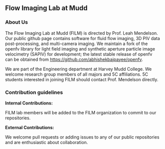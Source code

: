 ## Flow Imaging Lab at Mudd

### About Us

The Flow Imaging Lab at Mudd (FILM) is directed by Prof. Leah Mendelson. Our public github page contains software for fluid flow imaging, 3D PIV data post-processing, and multi-camera imaging. We maintain a fork of the openfv library for light field imaging and synthetic aperture particle image velocimetry (SAPIV) for development; the latest stable release of openfv can be obtained from https://github.com/abhishekbajpayee/openfv.

We are part of the Engineering department at Harvey Mudd College. We welcome research group members of all majors and 5C affiliations. 5C students interested in joining FILM should contact Prof. Mendelson directly.

### Contribution guidelines

**Internal Contributions:**

FILM lab members will be added to the FILM organization to commit to our repositories.

**External Contributions:**

We welcome pull requests or adding issues to any of our public repositories and are enthusiastic about collaboration.
